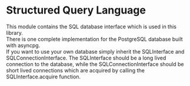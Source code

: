 # Structured Query Language
This module contains the SQL database interface which is used in this library.  
There is one complete implementation for the PostgreSQL database built with asyncpg.  
If you want to use your own database simply inherit the SQLInterface and SQLConnectionInterface.
The SQLInterface should be a long lived connection to the database,
while the SQLConnectionInterface should be short lived connections which are acquired by calling the SQLInterface.acquire function.